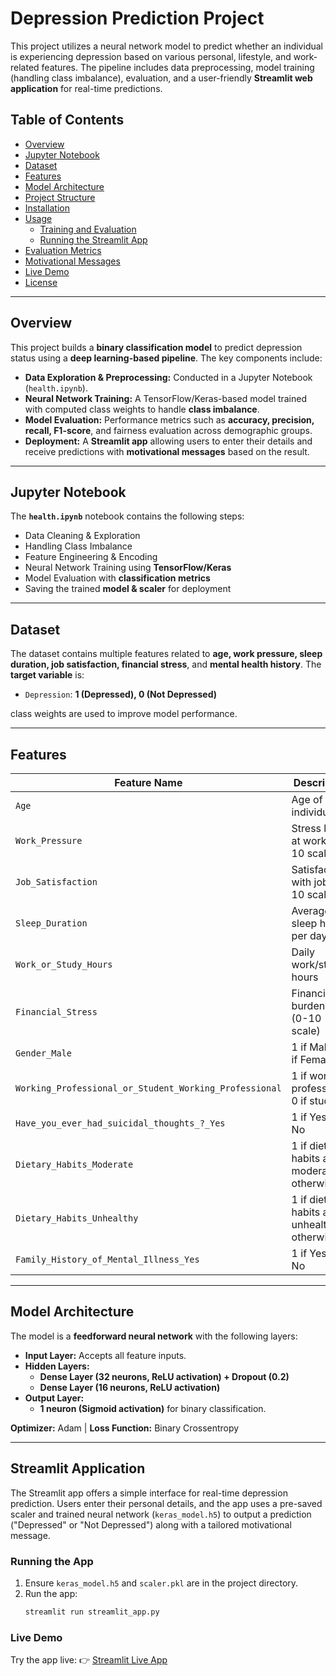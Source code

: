 # Depression Prediction Project  

This project utilizes a neural network model to predict whether an individual is experiencing depression based on various personal, lifestyle, and work-related features. The pipeline includes data preprocessing, model training (handling class imbalance), evaluation, and a user-friendly **Streamlit web application** for real-time predictions.

## Table of Contents  
- [Overview](#overview)  
- [Jupyter Notebook](#jupyter-notebook)  
- [Dataset](#dataset)  
- [Features](#features)  
- [Model Architecture](#model-architecture)  
- [Project Structure](#project-structure)  
- [Installation](#installation)  
- [Usage](#usage)  
  - [Training and Evaluation](#training-and-evaluation)  
  - [Running the Streamlit App](#running-the-streamlit-app)  
- [Evaluation Metrics](#evaluation-metrics)  
- [Motivational Messages](#motivational-messages)  
- [Live Demo](#live-demo)  
- [License](#license)  

---

## Overview  

This project builds a **binary classification model** to predict depression status using a **deep learning-based pipeline**. The key components include:

- **Data Exploration & Preprocessing:** Conducted in a Jupyter Notebook (`health.ipynb`).
- **Neural Network Training:** A TensorFlow/Keras-based model trained with computed class weights to handle **class imbalance**.
- **Model Evaluation:** Performance metrics such as **accuracy, precision, recall, F1-score**, and fairness evaluation across demographic groups.
- **Deployment:** A **Streamlit app** allowing users to enter their details and receive predictions with **motivational messages** based on the result.

---

## Jupyter Notebook  

The **`health.ipynb`** notebook contains the following steps:  
- Data Cleaning & Exploration  
- Handling Class Imbalance  
- Feature Engineering & Encoding  
- Neural Network Training using **TensorFlow/Keras**  
- Model Evaluation with **classification metrics**  
- Saving the trained **model & scaler** for deployment  

---

## Dataset  

The dataset contains multiple features related to **age, work pressure, sleep duration, job satisfaction, financial stress**, and **mental health history**. The **target variable** is:  
- `Depression`: **1 (Depressed), 0 (Not Depressed)**  

class weights are used to improve model performance.

---

## Features  

| Feature Name | Description |
|-------------|-------------|
| `Age` | Age of the individual |
| `Work_Pressure` | Stress level at work (0-10 scale) |
| `Job_Satisfaction` | Satisfaction with job (0-10 scale) |
| `Sleep_Duration` | Average sleep hours per day |
| `Work_or_Study_Hours` | Daily work/study hours |
| `Financial_Stress` | Financial burden level (0-10 scale) |
| `Gender_Male` | 1 if Male, 0 if Female |
| `Working_Professional_or_Student_Working_Professional` | 1 if working professional, 0 if student |
| `Have_you_ever_had_suicidal_thoughts_?_Yes` | 1 if Yes, 0 if No |
| `Dietary_Habits_Moderate` | 1 if dietary habits are moderate, 0 otherwise |
| `Dietary_Habits_Unhealthy` | 1 if dietary habits are unhealthy, 0 otherwise |
| `Family_History_of_Mental_Illness_Yes` | 1 if Yes, 0 if No |

---

## Model Architecture  

The model is a **feedforward neural network** with the following layers:
- **Input Layer:** Accepts all feature inputs.
- **Hidden Layers:**  
  - **Dense Layer (32 neurons, ReLU activation) + Dropout (0.2)**
  - **Dense Layer (16 neurons, ReLU activation)**
- **Output Layer:**  
  - **1 neuron (Sigmoid activation)** for binary classification.

**Optimizer:** Adam | **Loss Function:** Binary Crossentropy

---
## Streamlit Application

The Streamlit app offers a simple interface for real-time depression prediction. Users enter their personal details, and the app uses a pre-saved scaler and trained neural network (`keras_model.h5`) to output a prediction ("Depressed" or "Not Depressed") along with a tailored motivational message.

### Running the App

1. Ensure `keras_model.h5` and `scaler.pkl` are in the project directory.
2. Run the app:
   ```bash
   streamlit run streamlit_app.py
   
### Live Demo

Try the app live: 👉 [Streamlit Live App](https://ay9jbcnnadtpa2vtfvyv6k.streamlit.app/)
